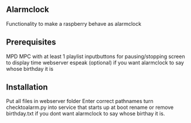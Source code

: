## Alarmclock

Functionality to make a raspberry behave as alarmclock

## Prerequisites

MPD MPC with at least 1 playlist 
inputbuttons for pausing/stopping 
screen to display time 
webserver 
espeak (optional) if you want alarmclock to say whose birthday it is

## Installation

Put all files in webserver folder
Enter correct pathnames
turn checktoalarm.py into service that starts up at boot
rename or remove birthday.txt if you dont want alarmclock to say whose birthay it is.




